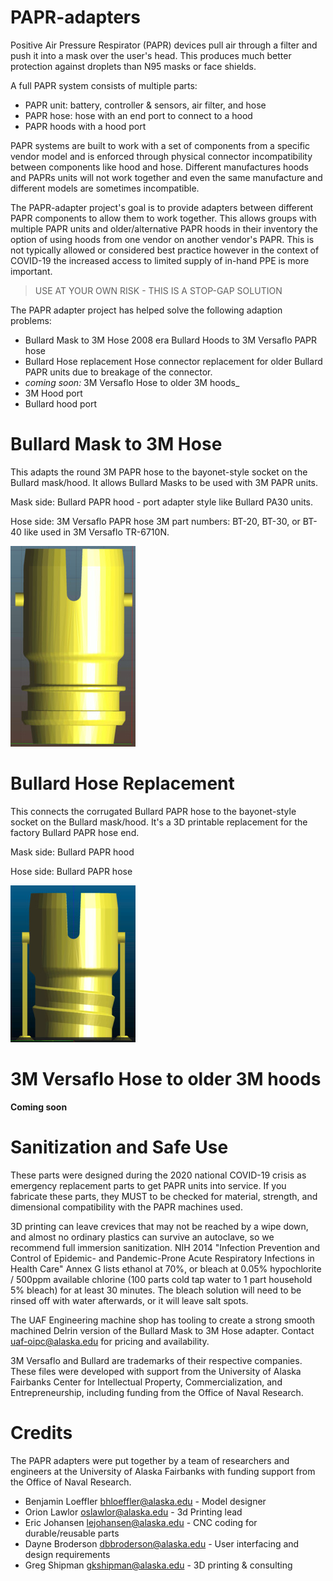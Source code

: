 # PAPR-adapters

Positive Air Pressure Respirator (PAPR) devices pull air through a filter and push it into a mask over the user's head.  This produces much better protection against droplets than N95 masks or face shields.

A full PAPR system consists of multiple parts:
 * PAPR unit: battery, controller & sensors, air filter, and hose
 * PAPR hose: hose with an end port to connect to a hood
 * PAPR hoods with a hood port

PAPR systems are built to work with a set of components from a specific vendor model and is enforced through physical connector incompatibility between components like hood and hose. Different manufactures hoods and PAPRs units will not work together and even the same manufacture and different models are sometimes incompatible.

The PAPR-adapter project's goal is to provide adapters between different PAPR components to allow them to work together. This allows groups with multiple PAPR units and older/alternative PAPR hoods in their inventory the option of using hoods from one vendor on another vendor's PAPR. This is not typically allowed or considered best practice however in the context of COVID-19 the increased access to limited supply of in-hand PPE is more important.

> USE AT YOUR OWN RISK - THIS IS A STOP-GAP SOLUTION

The PAPR adapter project has helped solve the following adaption problems:

* Bullard Mask to 3M Hose
  2008 era Bullard Hoods to 3M Versaflo PAPR hose
* Bullard Hose replacement
  Hose connector replacement for older Bullard PAPR units due to breakage of the connector.
* _coming soon:_ 3M Versaflo Hose to older 3M hoods_
* 3M Hood port
* Bullard hood port


# Bullard Mask to 3M Hose
This adapts the round 3M PAPR hose to the bayonet-style socket on the Bullard mask/hood.  It allows Bullard Masks to be used with 3M PAPR units.

Mask side: Bullard PAPR hood - port adapter style like Bullard PA30 units.

Hose side: 3M Versaflo PAPR hose
  3M part numbers: BT-20, BT-30, or BT-40 like used in 3M Versaflo TR-6710N.

![Top: bayonet-style Bullard mask connector.  Bottom: 3M hose connector.](Bullard_Mask_to_3M_Hose/part-200x.jpg)

# Bullard Hose Replacement
This connects the corrugated Bullard PAPR hose to the bayonet-style socket on the Bullard mask/hood.  It's a 3D printable replacement for the factory Bullard PAPR hose end.

Mask side: Bullard PAPR hood

Hose side: Bullard PAPR hose

![Top: bayonet-style Bullard mask connector.  Bottom: corrugated Bullard hose connector.](Bullard_Hose_Replacement/printable-200x.jpg)

# 3M Versaflo Hose to older 3M hoods

__Coming soon__

# Sanitization and Safe Use
These parts were designed during the 2020 national COVID-19 crisis as emergency replacement parts to get PAPR units into service.  If you fabricate these parts, they MUST to be checked for material, strength, and dimensional compatibility with the PAPR machines used.  

3D printing can leave crevices that may not be reached by a wipe down, and almost no ordinary plastics can survive an autoclave, so we recommend full immersion sanitization.  NIH 2014 "Infection Prevention and Control of Epidemic- and Pandemic-Prone Acute Respiratory Infections in Health Care" Annex G lists ethanol at 70%, or bleach at 0.05% hypochlorite / 500ppm available chlorine (100 parts cold tap water to 1 part household 5% bleach) for at least 30 minutes.  The bleach solution will need to be rinsed off with water afterwards, or it will leave salt spots.

The UAF Engineering machine shop has tooling to create a strong smooth machined Delrin version of the Bullard Mask to 3M Hose adapter.  Contact uaf-oipc@alaska.edu for pricing and availability.

3M Versaflo and Bullard are trademarks of their respective companies.  These files were developed with support from the University of Alaska Fairbanks Center for Intellectual Property, Commercialization, and Entrepreneurship, including funding from the Office of Naval Research.

# Credits

The PAPR adapters were put together by a team of researchers and engineers at the University of Alaska Fairbanks with funding support from the Office of Naval Research.

* Benjamin Loeffler <bhloeffler@alaska.edu> - Model designer
* Orion Lawlor <oslawlor@alaska.edu> - 3d Printing lead
* Eric Johansen <lejohansen@alaska.edu> - CNC coding for durable/reusable parts
* Dayne Broderson <dbbroderson@alaska.edu> - User interfacing and design requirements
* Greg Shipman <gkshipman@alaska.edu> - 3D printing & consulting
